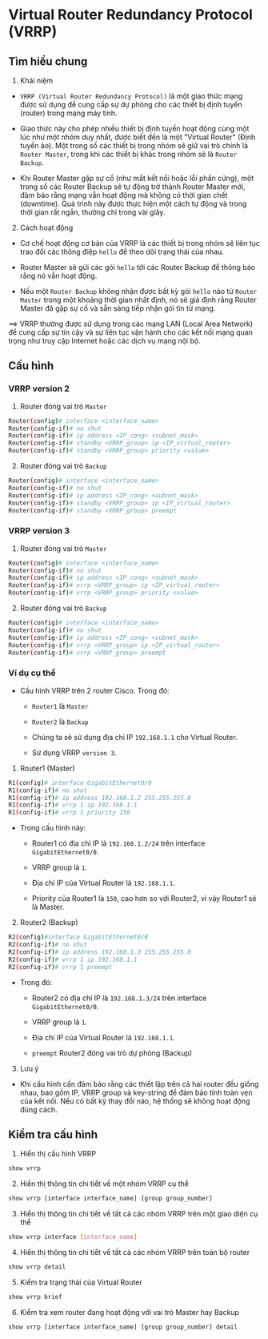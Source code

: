 # Virtual Router Redundancy Protocol (VRRP)

## Tìm hiểu chung

1. Khái niệm

- `VRRP (Virtual Router Redundancy Protocol)` là một giao thức mạng được sử dụng để cung cấp sự dự phòng cho các thiết bị định tuyến (router) trong mạng máy tính. 

- Giao thức này cho phép nhiều thiết bị định tuyến hoạt động cùng một lúc như một nhóm duy nhất, được biết đến là một "Virtual Router" (Định tuyến ảo). Một trong số các thiết bị trong nhóm sẽ giữ vai trò chính là `Router Master`, trong khi các thiết bị khác trong nhóm sẽ là `Router Backup`.

- Khi Router Master gặp sự cố (như mất kết nối hoặc lỗi phần cứng), một trong số các Router Backup sẽ tự động trở thành Router Master mới, đảm bảo rằng mạng vẫn hoạt động mà không có thời gian chết (downtime). Quá trình này được thực hiện một cách tự động và trong thời gian rất ngắn, thường chỉ trong vài giây.

2. Cách hoạt động

- Cơ chế hoạt động cơ bản của VRRP là các thiết bị trong nhóm sẽ liên tục trao đổi các thông điệp `hello` để theo dõi trạng thái của nhau.

- Router Master sẽ gửi các gói `hello` tới các Router Backup để thông báo rằng nó vẫn hoạt động.

- Nếu một `Router Backup` không nhận được bất kỳ gói `hello` nào từ `Router Master` trong một khoảng thời gian nhất định, nó sẽ giả định rằng Router Master đã gặp sự cố và sẵn sàng tiếp nhận gói tin từ mạng.

==> VRRP thường được sử dụng trong các mạng LAN (Local Area Network) để cung cấp sự tin cậy và sự liên tục vận hành cho các kết nối mạng quan trọng như truy cập Internet hoặc các dịch vụ mạng nội bộ.

## Cấu hình

### VRRP version 2

1. Router đóng vai trò `Master`

```sh
Router(config)# interface <interface_name>
Router(config-if)# no shut
Router(config-if)# ip address <IP_cong> <subnet_mask>
Router(config-if)# standby <VRRP_group> ip <IP_virtual_router>
Router(config-if)# standby <VRRP_group> priority <value>
```

2. Router đóng vai trò `Backup`

```sh
Router(config)# interface <interface_name>
Router(config-if)# no shut
Router(config-if)# ip address <IP_cong> <subnet_mask>
Router(config-if)# standby <VRRP_group> ip <IP_virtual_router>
Router(config-if)# standby <VRRP_group> preempt
```

### VRRP version 3

1. Router đóng vai trò `Master`

```sh
Router(config)# interface <interface_name>
Router(config-if)# no shut
Router(config-if)# ip address <IP_cong> <subnet_mask>
Router(config-if)# vrrp <VRRP_group> ip <IP_virtual_router>
Router(config-if)# vrrp <VRRP_group> priority <value>
```

2. Router đóng vai trò `Backup`

```sh
Router(config)# interface <interface_name>
Router(config-if)# no shut
Router(config-if)# ip address <IP_cong> <subnet_mask>
Router(config-if)# vrrp <VRRP_group> ip <IP_virtual_router>
Router(config-if)# vrrp <VRRP_group> preempt
```

### Ví dụ cụ thể

- Cấu hình VRRP trên 2 router Cisco. Trong đó:

	+ `Router1` là `Master`

	+ `Router2` là `Backup` 

	+ Chúng ta sẽ sử dụng địa chỉ IP `192.168.1.1` cho Virtual Router.

	+ Sử dụng VRRP `version 3`.

1. Router1 (Master)

```sh
R1(config)# interface GigabitEthernet0/0
R1(config-if)# no shut
R1(config-if)# ip address 192.168.1.2 255.255.255.0
R1(config-if)# vrrp 1 ip 192.168.1.1
R1(config-if)# vrrp 1 priority 150
```

- Trong cấu hình này:

	+ Router1 có địa chỉ IP là `192.168.1.2/24` trên interface `GigabitEthernet0/0`.

	+ VRRP group là `1`.

	+ Địa chỉ IP của Virtual Router là `192.168.1.1`.

	+ Priority của Router1 là `150`, cao hơn so với Router2, vì vậy Router1 sẽ là Master.

2. Router2 (Backup)

```sh
R2(config)#interface GigabitEthernet0/0
R2(config-if)# no shut
R2(config-if)# ip address 192.168.1.3 255.255.255.0
R2(config-if)# vrrp 1 ip 192.168.1.1
R2(config-if)# vrrp 1 preempt
```

- Trong đó:

	+ Router2 có địa chỉ IP là `192.168.1.3/24` trên interface `GigabitEthernet0/0`.

	+ VRRP group là `1`.

	+ Địa chỉ IP của Virtual Router là `192.168.1.1`.

	+ `preempt` Router2 đóng vai trò dự phòng (Backup)

3. Lưu ý

- Khi cấu hình cần đảm bảo rằng các thiết lập trên cả hai router đều giống nhau, bao gồm IP, VRRP group và key-string để đảm bảo tính toàn vẹn của kết nối. Nếu có bất kỳ thay đổi nào, hệ thống sẽ không hoạt động đúng cách.

## Kiểm tra cấu hình

1. Hiển thị cấu hình VRRP

```sh
show vrrp
```
2. Hiển thị thông tin chi tiết về một nhóm VRRP cụ thể

```sh
show vrrp [interface interface_name] [group group_number]
```

3. Hiển thị thông tin chi tiết về tất cả các nhóm VRRP trên một giao diện cụ thể

```sh
show vrrp interface [interface_name]
```

4. Hiển thị thông tin chi tiết về tất cả các nhóm VRRP trên toàn bộ router

```sh
show vrrp detail
```

5. Kiểm tra trạng thái của Virtual Router

```sh
show vrrp brief
```

6. Kiểm tra xem router đang hoạt động với vai trò Master hay Backup

```sh
show vrrp [interface interface_name] [group group_number] detail
```